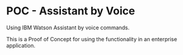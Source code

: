 # POC - Assistant by Voice

Using IBM Watson Assistant by voice commands.

This is a Proof of Concept for using the functionality in an enterprise application.
